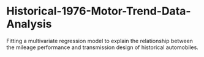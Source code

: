 # Historical-1976-Motor-Trend-Data-Analysis
Fitting a multivariate regression model to explain the relationship between the mileage performance and transmission design of historical automobiles.
